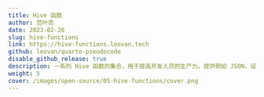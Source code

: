 ```yaml
---
title: Hive 函数
author: 范叶亮
date: 2023-02-26
slug: hive-functions
link: https://hive-functions.leovan.tech
github: leovan/quarto-pseudocode
disable_github_release: true
description: 一系列 Hive 函数的集合，用于提高开发人员的生产力。提供例如 JSON，设备，地理等场景下的工具函数，适用于 Hive 和 Spark 等平台。
weight: 5
cover: /images/open-source/05-hive-functions/cover.png
---
```


